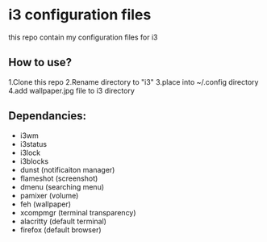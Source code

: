 # i3 configuration files
this repo contain my configuration files for i3

## How to use?
1.Clone this repo
2.Rename directory to "i3"
3.place into ~/.config directory
4.add wallpaper.jpg file to i3 directory

## Dependancies:
- i3wm 
- i3status 
- i3lock 
- i3blocks 
- dunst (notificaiton manager)
- flameshot (screenshot)
- dmenu (searching menu)
- pamixer (volume)
- feh (wallpaper)
- xcompmgr (terminal transparency)
- alacritty (default terminal)
- firefox (default browser)
